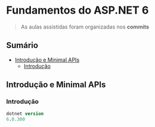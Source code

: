 <h1>Fundamentos do ASP.NET 6</h1>

> As aulas assistidas foram organizadas nos **commits**

<h2>Sumário</h2>

<ul>
    <li>
        <a href="#introducao-minimal">Introdução e Minimal APIs</a>
        <ul>
            <li><a href="#introducao">Introdução</a></li>
        </ul>
    </li>
</ul>

<!--#region Introdução e Minimal APIs -->

<h2 id="introducao-minimal">Introdução e Minimal APIs</h2>

<!--#region Introdução e Minimal APIs: Introdução  -->

<h3 id="introducao">Introdução</h3>

```ps
dotnet version
6.0.300
```

<!--#endregion -->

<!--#endregion -->
